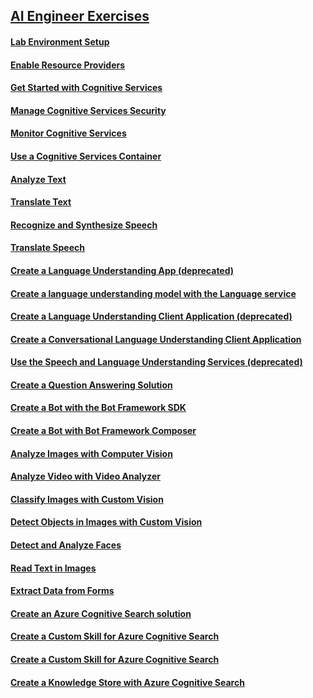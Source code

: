 ## [AI Engineer Exercises](https://microsoftlearning.github.io/AI-102-AIEngineer/)

#### [Lab Environment Setup]("https://microsoftlearning.github.io/AI-102-AIEngineer/Instructions/00-setup.html")

#### [Enable Resource Providers]("https://microsoftlearning.github.io/AI-102-AIEngineer/Instructions/00-update-resource-providers.html")

#### [Get Started with Cognitive Services]("https://microsoftlearning.github.io/AI-102-AIEngineer/Instructions/01-get-started-cognitive-services.html")

#### [Manage Cognitive Services Security]("https://microsoftlearning.github.io/AI-102-AIEngineer/Instructions/02-cognitive-services-security.html")

#### [Monitor Cognitive Services]("https://microsoftlearning.github.io/AI-102-AIEngineer/Instructions/03-monitor-cognitive-services.html")

#### [Use a Cognitive Services Container]("https://microsoftlearning.github.io/AI-102-AIEngineer/Instructions/04-use-a-container.html")

#### [Analyze Text]("https://microsoftlearning.github.io/AI-102-AIEngineer/Instructions/05-analyze-text.html")

#### [Translate Text]("https://microsoftlearning.github.io/AI-102-AIEngineer/Instructions/06-translate-text.html")

#### [Recognize and Synthesize Speech]("https://microsoftlearning.github.io/AI-102-AIEngineer/Instructions/07-speech.html")

#### [Translate Speech]("https://microsoftlearning.github.io/AI-102-AIEngineer/Instructions/08-translate-speech.html")

#### [Create a Language Understanding App (deprecated)]("https://microsoftlearning.github.io/AI-102-AIEngineer/Instructions/09-language-understanding-app.html")

#### [Create a language understanding model with the Language service]("https://microsoftlearning.github.io/AI-102-AIEngineer/Instructions/09b-language-understanding-(preview).html")

#### [Create a Language Understanding Client Application (deprecated)]("https://microsoftlearning.github.io/AI-102-AIEngineer/Instructions/10-language-understanding-client.html")

#### [Create a Conversational Language Understanding Client Application]("https://microsoftlearning.github.io/AI-102-AIEngineer/Instructions/10b-language-understanding-client-(preview).html")

#### [Use the Speech and Language Understanding Services (deprecated)]("https://microsoftlearning.github.io/AI-102-AIEngineer/Instructions/11-language-understanding-speech.html")

#### [Create a Question Answering Solution]("https://microsoftlearning.github.io/AI-102-AIEngineer/Instructions/12-qna-maker.html")

#### [Create a Bot with the Bot Framework SDK]("https://microsoftlearning.github.io/AI-102-AIEngineer/Instructions/13-bot-framework.html")

#### [Create a Bot with Bot Framework Composer]("https://microsoftlearning.github.io/AI-102-AIEngineer/Instructions/14-bot-composer.html")

#### [Analyze Images with Computer Vision]("https://microsoftlearning.github.io/AI-102-AIEngineer/Instructions/15-computer-vision.html")

#### [Analyze Video with Video Analyzer]("https://microsoftlearning.github.io/AI-102-AIEngineer/Instructions/16-video-indexer.html")

#### [Classify Images with Custom Vision]("https://microsoftlearning.github.io/AI-102-AIEngineer/Instructions/17-image-classification.html")

#### [Detect Objects in Images with Custom Vision]("https://microsoftlearning.github.io/AI-102-AIEngineer/Instructions/18-object-detection.html")

#### [Detect and Analyze Faces]("https://microsoftlearning.github.io/AI-102-AIEngineer/Instructions/19-face-service.html")

#### [Read Text in Images]("https://microsoftlearning.github.io/AI-102-AIEngineer/Instructions/20-ocr.html")

#### [Extract Data from Forms]("https://microsoftlearning.github.io/AI-102-AIEngineer/Instructions/21-form-recognizer.html")

#### [Create an Azure Cognitive Search solution]("https://microsoftlearning.github.io/AI-102-AIEngineer/Instructions/22-azure-search.html")

#### [Create a Custom Skill for Azure Cognitive Search]("https://microsoftlearning.github.io/AI-102-AIEngineer/Instructions/23-search-skills.html")

#### [Create a Custom Skill for Azure Cognitive Search]("https://microsoftlearning.github.io/AI-102-AIEngineer/Instructions/23-search-skills.old")

#### [Create a Knowledge Store with Azure Cognitive Search]("https://microsoftlearning.github.io/AI-102-AIEngineer/Instructions/24-knowledge-store.html")
